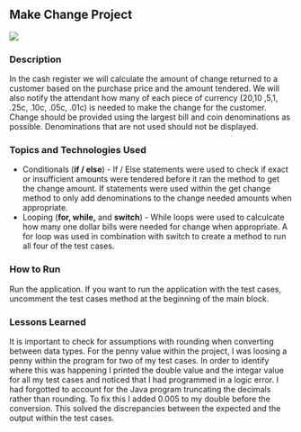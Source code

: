 ## Make Change Project
<img src = "https://creazilla-store.fra1.digitaloceanspaces.com/cliparts/25396/1548373463-clipart-md.png" />

### Description
In the cash register we will calculate the amount of change returned to a customer based on the purchase price and the amount tendered. We will also notify the attendant how many of each piece of currency ($20 ,$10 ,$5 ,$1, .25c, .10c, .05c, .01c) is needed to make the change for the customer. Change should be provided using the largest bill and coin denominations as possible. Denominations that are not used should not be displayed.


### Topics and Technologies Used
* Conditionals (**if / else**) - If / Else statements were used to check if exact or insufficient amounts were tendered before it ran the method to get the change amount. If statements were used within the get change method to only add denominations to the change needed amounts when appropriate.
* Looping (**for, while,** and **switch**) - While loops were used to calculcate how many one dollar bills were needed for change when appropriate. A for loop was used in combination with switch to create a method to run all four of the test cases.

### How to Run
Run the application. If you want to run the application with the test cases, uncomment the test cases method at the beginning of the main block.

### Lessons Learned
It is important to check for assumptions with rounding when converting between data types. For the penny value within the project, I was loosing a penny within the program for two of my test cases. In order to identify where this was happening I printed the double value and the integar value for all my test cases and noticed that I had programmed in a logic error. I had forgotted to account for the Java program truncating the decimals rather than rounding. To fix this I added 0.005 to my double before the conversion. This solved the discrepancies between the expected and the output within the test cases.